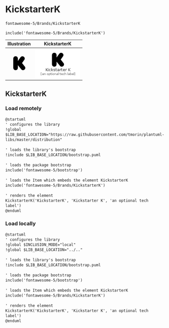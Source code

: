 # KickstarterK


```text
fontawesome-5/Brands/KickstarterK
```

```text
include('fontawesome-5/Brands/KickstarterK')
```



| Illustration | KickstarterK |
| :---: | :---: |
| ![illustration for Illustration](../../fontawesome-5/Brands/KickstarterK.png) | ![illustration for KickstarterK](../../fontawesome-5/Brands/KickstarterK.Local.png) |




## KickstarterK

### Load remotely
```plantuml
@startuml
' configures the library
!global $LIB_BASE_LOCATION="https://raw.githubusercontent.com/tmorin/plantuml-libs/master/distribution"

' loads the library's bootstrap
!include $LIB_BASE_LOCATION/bootstrap.puml

' loads the package bootstrap
include('fontawesome-5/bootstrap')

' loads the Item which embeds the element KickstarterK
include('fontawesome-5/Brands/KickstarterK')

' renders the element
KickstarterK('KickstarterK', 'Kickstarter K', 'an optional tech label')
@enduml
```

### Load locally
```plantuml
@startuml
' configures the library
!global $INCLUSION_MODE="local"
!global $LIB_BASE_LOCATION="../.."

' loads the library's bootstrap
!include $LIB_BASE_LOCATION/bootstrap.puml

' loads the package bootstrap
include('fontawesome-5/bootstrap')

' loads the Item which embeds the element KickstarterK
include('fontawesome-5/Brands/KickstarterK')

' renders the element
KickstarterK('KickstarterK', 'Kickstarter K', 'an optional tech label')
@enduml
```

